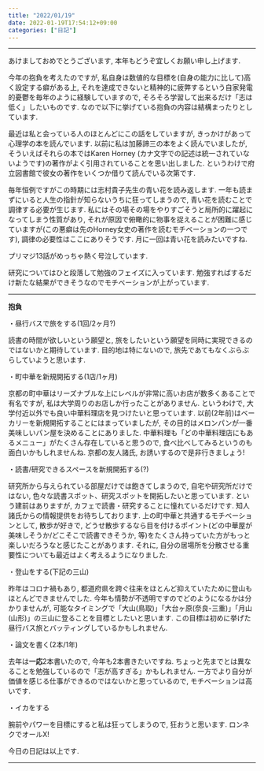 ```yaml
---
title: "2022/01/19"
date: 2022-01-19T17:54:12+09:00
categories: ["日記"]
---
```


***

あけましておめでとうございます, 本年もどうぞ宜しくお願い申し上げます.


今年の抱負を考えたのですが, 私自身は数値的な目標を(自身の能力に比して)高く設定する癖がある上, それを達成できないと精神的に疲弊するという自家発電的憂鬱を毎年のように経験していますので, そろそろ学習して出来るだけ「志は低く」したいものです. なので以下に挙げている抱負の内容は結構まったりとしています.


最近は私と会っている人のほとんどにこの話をしていますが, きっかけがあって心理学の本を読んでいます. 以前に私は加藤諦三の本をよく読んでいましたが, そういえばそれらの本ではKaren Horney (カナ文字での記述は統一されていないようです)の著作がよく引用されていることを思い出しました. というわけで府立図書館で彼女の著作をいくつか借りて読んでいる次第です.


毎年恒例ですがこの時期には志村貴子先生の青い花を読み返します. 一年も読まずにいると人生の指針が知らないうちに狂ってしまうので, 青い花を読むことで調律する必要が生じます. 私にはその場その場をやりすごそうと局所的に躍起になってしまう性質があり, それが原因で俯瞰的に物事を捉えることが困難に感じていますが(この悪癖は先のHorney女史の著作を読むモチベーションの一つです), 調律の必要性はここにありそうです. 月に一回は青い花を読みたいですね.


プリマジ13話がめっちゃ熱く号泣しています.


研究についてはひと段落して勉強のフェイズに入っています. 勉強すればするだけ新たな結果ができそうなのでモチベーションが上がっています.

***

**抱負**

・昼行バスで旅をする(1回/2ヶ月?)

読書の時間が欲しいという願望と, 旅をしたいという願望を同時に実現できるのではないかと期待しています. 目的地は特にないので, 旅先であてもなくぶらぶらしていようと思います.

・町中華を新規開拓する(1店/1ヶ月)

京都の町中華はリーズナブルな上にレベルが非常に高いお店が数多くあることで有名ですが, 私は大学周りのお店しか行ったことがありません. というわけで, 大学付近以外でも良い中華料理店を見つけたいと思っています. 以前(2年前)はベーカリーを新規開拓することにはまっていましたが, その目的はメロンパンが一番美味しいパン屋を決めることにありました. 中華料理も「どの中華料理店にもあるメニュー」がたくさん存在していると思うので, 食べ比べしてみるというのも面白いかもしれませんね. 京都の友人諸氏, お誘いするので是非行きましょう!

・読書/研究できるスペースを新規開拓する(?)

研究所から与えられている部屋だけでは飽きてしまうので, 自宅や研究所だけではない, 色々な読書スポット、研究スポットを開拓したいと思っています. という建前はありますが, カフェで読書・研究することに憧れているだけです. 知人諸氏からの情報提供をお待ちしております. 上の町中華と共通するモチベーションとして, 散歩が好きで, どうせ散歩するなら目を付けるポイント(どの中華屋が美味しそうか/どこそこで読書できそうか, 等)をたくさん持っていた方がもっと楽しいだろうなと感じたことがあります. それに, 自分の居場所を分散させる重要性についても最近はよく考えるようになりました.

・登山をする(下記の三山)

昨年はコロナ禍もあり, 都道府県を跨ぐ往来をほとんど抑えていたために登山もほとんどできませんでした. 今年も情勢が不透明ですのでどのようになるかは分かりませんが, 可能なタイミングで「大山(鳥取)」「大台ヶ原(奈良-三重)」「月山(山形)」の三山に登ることを目標としたいと思います. この目標は初めに挙げた昼行バス旅とバッティングしているかもしれません.

・論文を書く(2本/1年)

去年は**一応**2本書いたので, 今年も2本書きたいですね. ちょっと先までとは異なることを勉強しているので「志が高すぎる」かもしれません. 一方でより自分が価値を感じる仕事ができるのではないかと思っているので, モチベーションは高いです.

・イカをする

腕前やパワーを目標にすると私は狂ってしまうので, 狂おうと思います. ロンネクでオールX!


今日の日記は以上です.

***
